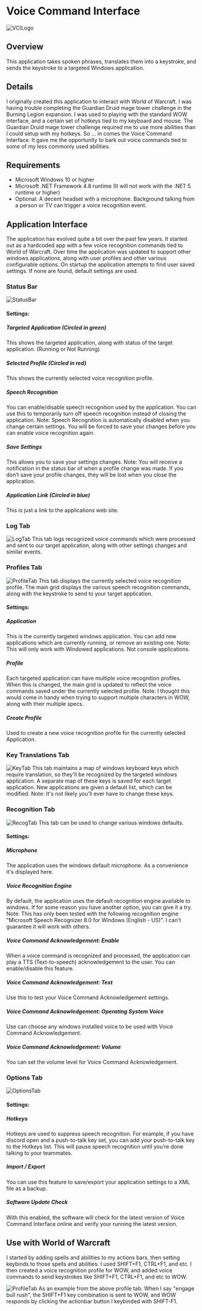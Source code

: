 # Voice Command Interface 
![VCILogo](https://github.com/zxeltor/voice_command_interface/blob/main/OrcYell.png)  
## Overview
This application takes spoken phrases, translates them into a keystroke, and sends the keystroke to a targeted Windows application.  
## Details
I originally created this application to interact with World of Warcraft. I was having trouble completing the Guardian Druid mage tower challenge in the Burning Legion expansion. I was used to playing with the standard WOW interface, and a certain set of hotkeys tied to my keyboard and mouse. The Guardian Druid mage tower challenge required me to use more abilities than I could setup with my hotkeys. So ... in comes the Voice Command Interface. It gave me the opportunity to bark out voice commands tied to some of my less commonly used abilities. 
## Requirements
* Microsoft Windows 10 or higher 
* Microsoft .NET Framework 4.8 runtime (It will not work with the .NET 5 runtime or higher) 
* Optional: A decent headset with a microphone. Background talking from a person or TV can trigger a voice recognition event. 
## Application Interface
The application has evolved quite a bit over the past few years. It started out as a hardcoded app with a few voice recognition commands tied to World of Warcraft. Over time the application was updated to support other windows applications, along with user profiles and other various configurable options. On startup the application attempts to find user saved settings. If none are found, default settings are used. 
### Status Bar 
![StatusBar](https://github.com/zxeltor/voice_command_interface/blob/main/ScreenShots/StatusBar.png) 
#### Settings: 
##### Targeted Application (Circled in green) 
This shows the targeted application, along with status of the target application. (Running or Not Running) 
##### Selected Profile (Circled in red) 
This shows the currently selected voice recognition profile. 
##### Speech Recognition 
You can enable/disable speech recognition used by the application. You can use this to temporarily turn off speech recognition instead of closing the application. 
Note: Speech Recognition is automatically disabled when you change certain settings. You will be forced to save your changes before you can enable voice recognition again. 
##### Save Settings 
This allows you to save your settings changes. 
Note: You will receive a notification in the status bar of when a profile change was made. If you don’t save your profile changes, they will be lost when you close the application. 
##### Application Link (Circled in blue) 
This is just a link to the applications web site. 
### Log Tab 
![LogTab](https://github.com/zxeltor/voice_command_interface/blob/main/ScreenShots/LogTab.png) 
This tab logs recognized voice commands which were processed and sent to our target application, along with other settings changes and similar events. 
### Profiles Tab 
![ProfileTab](https://github.com/zxeltor/voice_command_interface/blob/main/ScreenShots/ProfilesTab.png) 
This tab displays the currently selected voice recognition profile. The main grid displays the various speech recognition commands, along with the keystroke to send to your target application. 
#### Settings: 
##### Application 
This is the currently targeted windows application. You can add new applications which are currently running, or remove an existing one. 
Note: This will only work with Windowed applications. Not console applications. 
##### Profile 
Each targeted application can have multiple voice recognition profiles. When this is changed, the main grid is updated to reflect the voice commands saved under the currently selected profile. 
Note: I thought this would come in handy when trying to support multiple characters in WOW, along with their multiple specs. 
##### Create Profile 
Used to create a new voice recognition profile for the currently selected Application. 
### Key Translations Tab 
![KeyTab](https://github.com/zxeltor/voice_command_interface/blob/main/ScreenShots/KeyTranslationTab.png) 
This tab maintains a map of windows keyboard keys which require translation, so they'll be recognized by the targeted windows application. A separate map of these keys is saved for each target application. New applications are given a default list, which can be modified. 
Note: It's not likely you'll ever have to change these keys. 
### Recognition Tab 
![RecogTab](https://github.com/zxeltor/voice_command_interface/blob/main/ScreenShots/RecognitionTab.png) 
This tab can be used to change various windows defaults. 
#### Settings: 
##### Microphone 
The application uses the windows default microphone. As a convenience it's displayed here. 
##### Voice Recognition Engine 
By default, the application uses the default recognition engine available to windows. If for some reason you have another option, you can give it a try. 
Note: This has only been tested with the following recognition engine "Microsoft Speech Recognizer 8.0 for Windows (English - US)". I can't guarantee it will work with others. 
##### Voice Command Acknowledgement: Enable 
When a voice command is recognized and processed, the application can play a TTS (Text-to-speech) acknowledgement to the user. You can enable/disable this feature. 
##### Voice Command Acknowledgement: Test 
Use this to test your Voice Command Acknowledgement settings. 
##### Voice Command Acknowledgement: Operating System Voice 
Use can choose any windows installed voice to be used with Voice Command Acknowledgement. 
##### Voice Command Acknowledgement: Volume 
You can set the volume level for Voice Command Acknowledgement. 
### Options Tab 
![OptionsTab](https://github.com/zxeltor/voice_command_interface/blob/main/ScreenShots/OptionsTab.png)  
#### Settings: 
##### Hotkeys 
Hotkeys are used to suppress speech recognition. For example, if you have discord open and a push-to-talk key set, you can add your push-to-talk key to the Hotkeys list. This will pause speech recognition until you’re done talking to your teammates. 
##### Import / Export 
You can use this feature to save/export your application settings to a XML file as a backup. 
##### Software Update Check 
With this enabled, the software will check for the latest version of Voice Command Interface online and verify your running the latest version. 
## Use with World of Warcraft
I started by adding spells and abilities to my actions bars, then setting keybinds to those spells and abilities. I used SHIFT+F1, CTRL+F1, and etc. I then created a voice recognition profile for WOW, and added voice commands to send keystrokes like SHIFT+F1, CTRL+F1, and etc to WOW.

![ProfileTab](https://github.com/zxeltor/voice_command_interface/blob/main/ScreenShots/ProfilesTab.png)
As an example from the above profile tab. When I say "engage bull rush", the SHIFT+F1 key combination is sent to WOW, and WOW responds by clicking the actionbar button I keybinded with SHIFT-F1.
